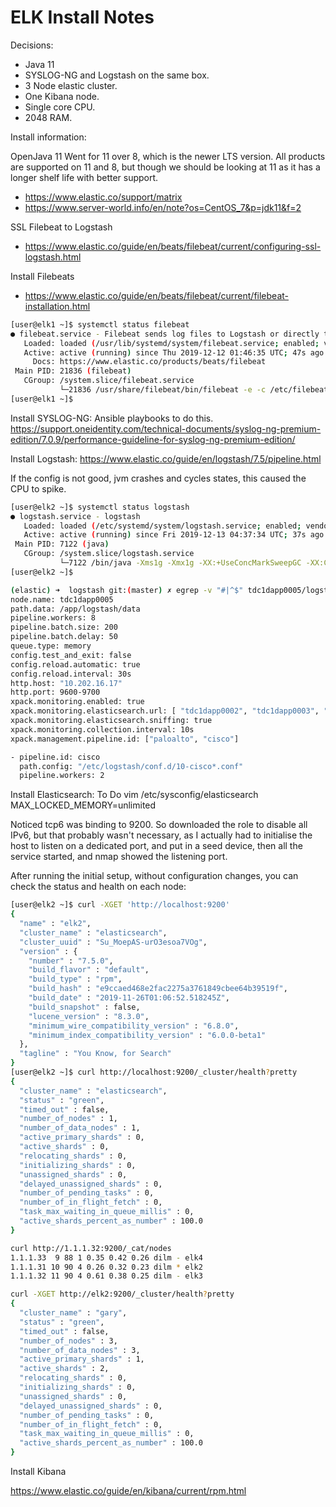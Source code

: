 # ELK Install Notes

Decisions:

- Java 11
- SYSLOG-NG and Logstash on the same box.
- 3 Node elastic cluster.
- One Kibana node.
- Single core CPU.
- 2048 RAM.

Install information:

OpenJava 11
Went for 11 over 8, which is the newer LTS version.
All products are supported on 11 and 8, but though we should be looking at 11 as it has a longer shelf life with better support.

- https://www.elastic.co/support/matrix
- https://www.server-world.info/en/note?os=CentOS_7&p=jdk11&f=2


SSL Filebeat to Logstash

- https://www.elastic.co/guide/en/beats/filebeat/current/configuring-ssl-logstash.html

Install Filebeats

- https://www.elastic.co/guide/en/beats/filebeat/current/filebeat-installation.html

```bash
[user@elk1 ~]$ systemctl status filebeat
● filebeat.service - Filebeat sends log files to Logstash or directly to Elasticsearch.
   Loaded: loaded (/usr/lib/systemd/system/filebeat.service; enabled; vendor preset: disabled)
   Active: active (running) since Thu 2019-12-12 01:46:35 UTC; 47s ago
     Docs: https://www.elastic.co/products/beats/filebeat
 Main PID: 21836 (filebeat)
   CGroup: /system.slice/filebeat.service
           └─21836 /usr/share/filebeat/bin/filebeat -e -c /etc/filebeat/filebeat.yml -path.home /usr/share/filebeat -path.config /etc/filebeat -path.data /var/lib/filebeat -path.logs /var/log/filebeat
[user@elk1 ~]$
```

Install SYSLOG-NG:
Ansible playbooks to do this.
https://support.oneidentity.com/technical-documents/syslog-ng-premium-edition/7.0.9/performance-guideline-for-syslog-ng-premium-edition/


Install Logstash:
https://www.elastic.co/guide/en/logstash/7.5/pipeline.html

If the config is not good, jvm crashes and cycles states, this caused the CPU to spike.

```bash
[user@elk2 ~]$ systemctl status logstash
● logstash.service - logstash
   Loaded: loaded (/etc/systemd/system/logstash.service; enabled; vendor preset: disabled)
   Active: active (running) since Fri 2019-12-13 04:37:34 UTC; 37s ago
 Main PID: 7122 (java)
   CGroup: /system.slice/logstash.service
           └─7122 /bin/java -Xms1g -Xmx1g -XX:+UseConcMarkSweepGC -XX:CMSInitiatingOccupancyFraction=75 -XX:+UseCMSInitiatingOccupancyOnly -Djava.awt.headless=true -Dfile.encoding=UTF-8 -Djruby.compile...
[user@elk2 ~]$
```

```bash
(elastic) ➜  logstash git:(master) ✗ egrep -v "#|^$" tdc1dapp0005/logstash.yml
node.name: tdc1dapp0005
path.data: /app/logstash/data
pipeline.workers: 8
pipeline.batch.size: 200
pipeline.batch.delay: 50
queue.type: memory
config.test_and_exit: false
config.reload.automatic: true
config.reload.interval: 30s
http.host: "10.202.16.17"
http.port: 9600-9700
xpack.monitoring.enabled: true
xpack.monitoring.elasticsearch.url: [ "tdc1dapp0002", "tdc1dapp0003", "tdc2dapp0004" ]
xpack.monitoring.elasticsearch.sniffing: true
xpack.monitoring.collection.interval: 10s
xpack.management.pipeline.id: ["paloalto", "cisco"]
```

```bash
- pipeline.id: cisco
  path.config: "/etc/logstash/conf.d/10-cisco*.conf"
  pipeline.workers: 2
```

Install Elasticsearch:
To Do
vim /etc/sysconfig/elasticsearch
MAX_LOCKED_MEMORY=unlimited


Noticed tcp6 was binding to 9200. So downloaded the role to disable all IPv6, but that probably wasn't necessary, as I actually had to initialise the host to listen on a dedicated port, and put in a seed device, then all the service started, and nmap showed the listening port.

After running the initial setup, without configuration changes, you can check the status and health on each node:

```bash
[user@elk2 ~]$ curl -XGET 'http://localhost:9200'
{
  "name" : "elk2",
  "cluster_name" : "elasticsearch",
  "cluster_uuid" : "Su_MoepAS-urO3esoa7VOg",
  "version" : {
    "number" : "7.5.0",
    "build_flavor" : "default",
    "build_type" : "rpm",
    "build_hash" : "e9ccaed468e2fac2275a3761849cbee64b39519f",
    "build_date" : "2019-11-26T01:06:52.518245Z",
    "build_snapshot" : false,
    "lucene_version" : "8.3.0",
    "minimum_wire_compatibility_version" : "6.8.0",
    "minimum_index_compatibility_version" : "6.0.0-beta1"
  },
  "tagline" : "You Know, for Search"
}
[user@elk2 ~]$ curl http://localhost:9200/_cluster/health?pretty
{
  "cluster_name" : "elasticsearch",
  "status" : "green",
  "timed_out" : false,
  "number_of_nodes" : 1,
  "number_of_data_nodes" : 1,
  "active_primary_shards" : 0,
  "active_shards" : 0,
  "relocating_shards" : 0,
  "initializing_shards" : 0,
  "unassigned_shards" : 0,
  "delayed_unassigned_shards" : 0,
  "number_of_pending_tasks" : 0,
  "number_of_in_flight_fetch" : 0,
  "task_max_waiting_in_queue_millis" : 0,
  "active_shards_percent_as_number" : 100.0
}

curl http://1.1.1.32:9200/_cat/nodes
1.1.1.33  9 88 1 0.35 0.42 0.26 dilm - elk4
1.1.1.31 10 90 4 0.26 0.32 0.23 dilm * elk2
1.1.1.32 11 90 4 0.61 0.38 0.25 dilm - elk3

curl -XGET http://elk2:9200/_cluster/health?pretty
{
  "cluster_name" : "gary",
  "status" : "green",
  "timed_out" : false,
  "number_of_nodes" : 3,
  "number_of_data_nodes" : 3,
  "active_primary_shards" : 1,
  "active_shards" : 2,
  "relocating_shards" : 0,
  "initializing_shards" : 0,
  "unassigned_shards" : 0,
  "delayed_unassigned_shards" : 0,
  "number_of_pending_tasks" : 0,
  "number_of_in_flight_fetch" : 0,
  "task_max_waiting_in_queue_millis" : 0,
  "active_shards_percent_as_number" : 100.0
}
```

Install Kibana

https://www.elastic.co/guide/en/kibana/current/rpm.html